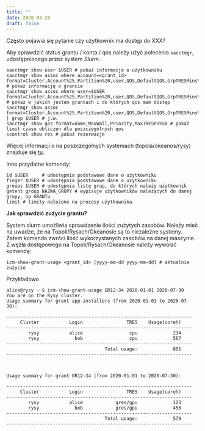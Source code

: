 ```yaml
---
title: ""
date: 2020-04-28
draft: false
--- 
```


Często pojawia się pytanie czy użytkownik ma dostęp do XXX?

Aby sprawdzić status grantu / konta / qos należy użyć polecenia `sacctmgr`, udostępnionego przez system *Slurm*.

```.slurm
sacctmgr show user $USER # pokaż informacje o użytkowniku
sacctmgr show assoc where account=<grant_id> format=Cluster,Account%25,Partition%20,user,QOS,DefaultQOS,GrpTRESMins%50 # pokaż informację o grancie
sacctmgr show assoc where user=$USER format=Cluster,Account%25,Partition%20,user,QOS,DefaultQOS,GrpTRESMins%50 # pokaż w jakich jestem grantach i do których qos mam dostęp
sacctmgr show assoc format=Cluster,Account%25,Partition%20,user,QOS,DefaultQOS,GrpTRESMins%50 | grep $USER # j.w.
sacctmgr show qos format=name,MaxWall,Priority,MaxTRESPU%50 # pokaż limit czasu obliczen dla poszczególnych qos
scontrol show res # pokaż rezerwacje
```

Więcej informacji o na poszczegółnych systemach (topola/okeanos/rysy) znajduje się [tu](../../O_zasobach_ICM/Zasoby/komputery_w_icm.md).

Inne przydatne komendy:

```.slurm
id $USER     # udostępnia podstawowe dane o użytkowniku
finger $USER # udostępnia podstawowe dane o użytkowniku
groups $USER # udostępnia listę grup, do których należy użytkownik
getent group NAZWA_GRUPY # wypisuje użytkowników należących do danej grupy, np GRANTu
limit # limity nałożone na procesy użytkownika
```

**Jak sprawdzić zużycie grantu?**

System slurm umożliwia sprawdzenie ilości zużytych zasobów.
Należy mieć na uwadze, że na Topoli/Rysach/Okeanosie są to niezależne systemy.
Zatem komenda zwróci ilość wykorzystanych zasobów na danej maszynie.
Z węzła dostępowego na Topoli/Rysach/Okeanosie należy wywołać komendę:

```.slurm
icm-show-grant-usage <grant_id> [yyyy-mm-dd yyyy-mm-dd] # aktualnie zużycie
```

Przykładowo

```.text
alice@rysy ~ $ icm-show-grant-usage GR12-34 2020-01-01 2020-07-30
You are on the Rysy cluster.
Usage summary for grant app-installers (from 2020-01-01 to 2020-07-30):

--------------------------------------------------------------------
     Cluster           Login                TRES    Usage(coreh)
--------------------------------------------------------------------
        rysy           alice                 cpu             234
        rysy             bob                 cpu             567
--------------------------------------------------------------------
                                    Total usage:             801
--------------------------------------------------------------------



Usage summary for grant GR12-34 (from 2020-01-01 to 2020-07-30):

--------------------------------------------------------------------
     Cluster           Login                TRES    Usage(coreh)
--------------------------------------------------------------------
        rysy           alice            gres/gpu             123
        rysy             bob            gres/gpu             456
--------------------------------------------------------------------
                                    Total usage:             579
--------------------------------------------------------------------

```

<!-- 
```.slurm
sacctmgr show assoc where account=<grant_id> format=user,GrpTRESMins%50  # limit cpu w grancie
``` -->
